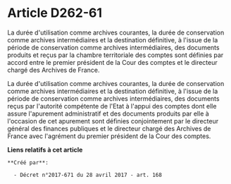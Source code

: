 # Article D262-61

La durée d'utilisation comme archives courantes, la durée de conservation comme archives intermédiaires et la destination
définitive, à l'issue de la période de conservation comme archives intermédiaires, des documents produits et reçus par la
chambre territoriale des comptes sont définies par accord entre le premier président de la Cour des comptes et le directeur
chargé des Archives de France.

La durée d'utilisation comme archives courantes, la durée de conservation comme archives intermédiaires et la destination
définitive, à l'issue de la période de conservation comme archives intermédiaires, des documents reçus par l'autorité
compétente de l'Etat à l'appui des comptes dont elle assure l'apurement administratif et des documents produits par elle à
l'occasion de cet apurement sont définies conjointement par le directeur général des finances publiques et le directeur
chargé des Archives de France avec l'agrément du premier président de la Cour des comptes.

**Liens relatifs à cet article**

	**Créé par**:

	  - Décret n°2017-671 du 28 avril 2017 - art. 168
